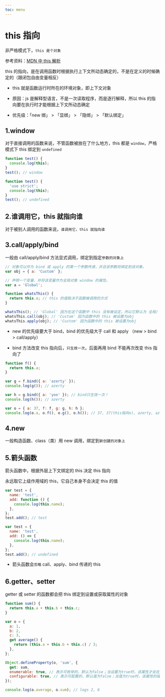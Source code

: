 ```yaml
---
toc: menu
---
```


# this 指向

非严格模式下，`this 是个对象`

参考资料：[MDN 中 this 解析](https://developer.mozilla.org/zh-CN/docs/Web/JavaScript/Reference/Operators/this)

this 的指向，是在调用函数时根据执行上下文所动态确定的，不是在定义的时候确定的（跟闭包自由变量相反）

- this 就是函数运行时所在的环境对象，即上下文对象

- 原因：js 是解释型语言，不是一次读取程序，而是逐行解释，所以 this 的指向要在执行时才能根据上下文所动态确定

- 优先级：「new 绑」 > 「显绑」 > 「隐绑」 > 「默认绑定」

## 1.window

对于直接调用的函数来说，不管函数被放在了什么地方，this 都是 `window`，严格模式下 this 绑定到 `undefined`

```js
function test() {
  console.log(this);
}
test(); // window
```

```js
function test() {
  'use strict';
  console.log(this);
}
test(); // undefined
```

## 2.谁调用它，this 就指向谁

对于被别人调用的函数来说，`谁调用它，this 就指向谁`

## 3.call/apply/bind

一般由 call/apply/bind 方法显式调用，绑定到指定`参数的对象上`

```js
// 对象可以作为 bind 或 apply 的第一个参数传递，并且该参数将绑定到该对象。
var obj = { a: 'Custom' };

// 声明一个变量，并将该变量作为全局对象 window 的属性。
var a = 'Global';

function whatsThis() {
  return this.a; // this 的值取决于函数被调用的方式
}

whatsThis(); // 'Global' 因为在这个函数中 this 没有被设定，所以它默认为 全局/ window 对象
whatsThis.call(obj); // 'Custom' 因为函数中的 this 被设置为obj
whatsThis.apply(obj); // 'Custom' 因为函数中的 this 被设置为obj
```

- new 的优先级要大于 bind，bind 的优先级大于 call 和 apply （new > bind > call/apply）

- bind 方法改变 this 指向后，`只生效一次`，后面再用 bind 不能再次改变 this 指向了

```js
function f() {
  return this.a;
}

var g = f.bind({ a: 'azerty' });
console.log(g()); // azerty

var h = g.bind({ a: 'yoo' }); // bind只生效一次！
console.log(h()); // azerty

var o = { a: 37, f: f, g: g, h: h };
console.log(o.a, o.f(), o.g(), o.h()); // 37, 37(this指向o), azerty, azerty(bind只生效一次)
```

## 4.new

一般构造函数、class（类）用 new 调用，绑定到`新创建的对象上`

## 5.箭头函数

箭头函数中，根据外层上下文绑定的 this 决定 this 指向

永远取它上级作用域的 this，它自己本身不会决定 this 的值

```js
var test = {
  name: 'test',
  add: function () {
    console.log(this.name);
  },
};
test.add(); // test
```

```js
var test = {
  name: 'test',
  add: () => {
    console.log(this.name);
  },
};
test.add(); // undefined
```

- 箭头函数会`忽略` call、apply、bind 传递的 this

## 6.getter、setter

getter 或 setter 的函数都会把 this 绑定到设置或获取属性的对象

```js
function sum() {
  return this.a + this.b + this.c;
}

var o = {
  a: 1,
  b: 2,
  c: 3,
  get average() {
    return (this.a + this.b + this.c) / 3;
  },
};

Object.defineProperty(o, 'sum', {
  get: sum,
  enumerable: true, // 表示可枚举的，默认为false；当设置为true时，该属性才会在对象枚举时枚举到
  configurable: true, // 表示可配置的，默认值为false；当值为true时，该属性的描述符才能够被改变，同时该属性也能从对应的对象中删除
});

console.log(o.average, o.sum); // logs 2, 6
```
